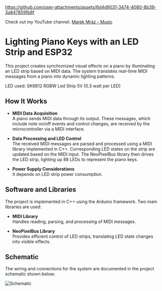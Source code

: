 




https://github.com/user-attachments/assets/6d4d9031-3474-4080-8b39-3a847859fb8f

Check out my YouTube channel. [Marek Mráz - Music](https://www.youtube.com/@MarekMrazMusic)





# Lighting Piano Keys with an LED Strip and ESP32

This project creates synchronized visual effects on a piano by illuminating an LED strip based on MIDI data. The system translates real-time MIDI messages from a piano into dynamic lighting patterns. 


LED used: SK6812 RGBW Led Strip 5V (0.3 watt per LED)



## How It Works

- **MIDI Data Acquisition**  
  A piano sends MIDI data through its output. These messages, which include note on/off events and control changes, are received by the microcontroller via a MIDI interface.

- **Data Processing and LED Control**  
  The received MIDI messages are parsed and processed using a MIDI library implemented in C++. Corresponding LED states on the strip are updated based on the MIDI input. The NeoPixelBus library then drives the LED strip, lighting up 88 LEDs to represent the piano keys.

- **Power Supply Considerations**  
  It depends on LED strip power consumption.

## Software and Libraries

The project is implemented in C++ using the Arduino framework. Two main libraries are used:

- **MIDI Library**  
  Handles reading, parsing, and processing of MIDI messages.

- **NeoPixelBus Library**  
  Provides efficient control of LED strips, translating LED state changes into visible effects.

## Schematic

The wiring and connections for the system are documented in the project schematic shown below:

![Schematic](images/midi_esp32.png)
